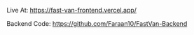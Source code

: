Live At: https://fast-van-frontend.vercel.app/

Backend Code: https://github.com/Faraan10/FastVan-Backend
